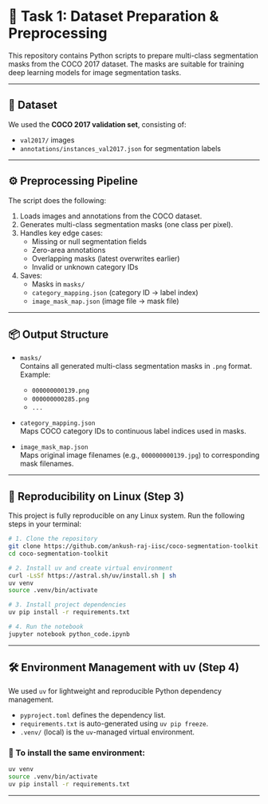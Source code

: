 # 🧠 Task 1: Dataset Preparation & Preprocessing

This repository contains Python scripts to prepare multi-class segmentation masks from the COCO 2017 dataset. The masks are suitable for training deep learning models for image segmentation tasks.

---

## 📁 Dataset

We used the **COCO 2017 validation set**, consisting of:
- `val2017/` images
- `annotations/instances_val2017.json` for segmentation labels

---

## ⚙️ Preprocessing Pipeline

The script does the following:
1. Loads images and annotations from the COCO dataset.
2. Generates multi-class segmentation masks (one class per pixel).
3. Handles key edge cases:
   - Missing or null segmentation fields
   - Zero-area annotations
   - Overlapping masks (latest overwrites earlier)
   - Invalid or unknown category IDs
4. Saves:
   - Masks in `masks/`
   - `category_mapping.json` (category ID → label index)
   - `image_mask_map.json` (image file → mask file)

---

## 📦 Output Structure

- `masks/`  
  Contains all generated multi-class segmentation masks in `.png` format.  
  Example:
  - `000000000139.png`
  - `000000000285.png`
  - `...`

- `category_mapping.json`  
  Maps COCO category IDs to continuous label indices used in masks.

- `image_mask_map.json`  
  Maps original image filenames (e.g., `000000000139.jpg`) to corresponding mask filenames.

---

## 🐧 Reproducibility on Linux (Step 3)

This project is fully reproducible on any Linux system. Run the following steps in your terminal:

   ```bash
   # 1. Clone the repository
   git clone https://github.com/ankush-raj-iisc/coco-segmentation-toolkit.git
   cd coco-segmentation-toolkit
   
   # 2. Install uv and create virtual environment
   curl -LsSf https://astral.sh/uv/install.sh | sh
   uv venv
   source .venv/bin/activate
   
   # 3. Install project dependencies
   uv pip install -r requirements.txt
   
   # 4. Run the notebook
   jupyter notebook python_code.ipynb
   ```


   

---
## 🛠 Environment Management with uv (Step 4)

We used `uv` for lightweight and reproducible Python dependency management.

- `pyproject.toml` defines the dependency list.
- `requirements.txt` is auto-generated using `uv pip freeze`.
- `.venv/` (local) is the `uv`-managed virtual environment.

### 🔁 To install the same environment:

```bash
uv venv
source .venv/bin/activate
uv pip install -r requirements.txt
```




---






